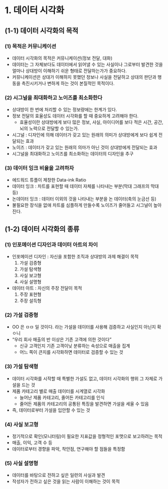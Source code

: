 # 1. 데이터 시각화

## (1-1) 데이터 시각화의 목적

### (1) 목적은 커뮤니케이션

- 데이터 시각화의 목적은 커뮤니케이션(정보 전달, 대화)
- 데이터는 그 자체보다도 데이터에서 읽어낼 수 있는 사실이나 그로부터 발견한 것을 얼마나 상대방이 이해하기 쉬운 형태로 전달하는가가 중요하다.
- 커뮤니케이션은 상대가 이해하지 못했던 정보나 사실을 전달하고 상대의 판단과 행동을 촉진시키거나 변하게 하는 것이 본질적인 목적이다.

### (2) 시그널을 최대화하고 노이즈를 최소화한다

- 상대방이 한 번에 처리할 수 있는 정보량에는 한계가 있다.
- 정보 전달의 효율성도 데이터 시각화를 할 때 중요하게 고려해야 한다.
    - 효율성이란 상대방에게 보다 많은 정보, 사실, 아이디어를 보다 적은 시간, 공간, 뇌의 노력으로 전달할 수 있는가.
- 시그널 : 디자인에 의해 데이터가 갖고 있는 원래의 의미가 상대방에게 보다 쉽게 전달되는 효과
- 노이즈 : 데이터가 갖고 있는 원래의 의마가 아닌 것이 상대방에게 전달되는 효과
- 시그널을 최대화하고 노이즈를 최소화하는 데이터의 디자인을 추구

### (3) 데이터 잉크 비율을 고려하자

- 에드워드 튜플이 제창한 Data-ink Ratio
- 데이터 잉크 : 차트를 표현할 때 데이터 자체를 나타내는 부분(막대 그래프의 막대 등)
- 논데이터 잉크 : 데이터 이외의 것을 나타내는 부분을 논 데이터(축의 눈금선 등)
- 불필요한 장식을 없애 차트를 심플하게 만들수록 노이즈가 줄어들고 시그널이 높아진다.

## (1-2) 데이터 시각화의 종류

### (1) 인포메이션 디자인과 데이터 아트의 차이

- 인포메이션 디자인 : 자신을 포함한 조직과 상대방의 과제 해결이 목적
    1. 가설 검증형
    2. 가설 탐색형
    3. 사실 보고형
    4. 사실 설명형
- 데이터 아트 : 자신의 주장 전달이 목적
    1. 주장 표현형
    2. 주장 설득형

### (2) 가설 검증형

- OO 은 ㅁㅁ 일 것이다. 라는 가설을 데이터를 사용해 검증하고 사실인지 아닌지 확ㅇ니
- “우리 회사 매출의 반 이상은 기존 고객에 의한 것이다”
    - 신규 고객인지 기존 고객이닞 분류하는 속성으로 매출을 집계
    - 어느 쪽이 큰지를 시각화하면 데이터로 검증할 수 있는 것

### (3) 가설 탐색형

- 데이터 시각화를 시작할 때 특별한 가설도 없고, 데이터 시각화의 행위 그 자체로 가설을 드는 것
- 제품 카테고리 별로 매출 데이터를 시계열로 시각화
    - 늘어난 제품 카테고리, 줄어든 카테고리를 인식
    - 줄어든 제품의 카테고리의 공통된 특징을 발견하면 가설을 세울 수 있음
- 즉, 데이터로부터 가설을 입안할 수 있는 것

### (4) 사실 보고형

- 정기적으로 확인(모니터링)이 필요한 지표값을 정형적인 포맷으로 보고하려는 목적
- 매출, 이익, 고객 수 등
- 데이터로부터 경향을 파악, 착안점, 연구해야 할 점들을 특정함

### (5) 사실 설명형

- 데이터를 바탕으로 전하고 싶은 일련의 사실과 발견
- 작성자가 전하고 싶은 것을 읽는 사람이 이해하는 것이 목적
